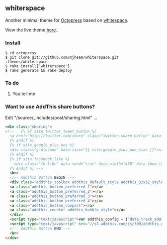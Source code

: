 ## whiterspace

Another minimal theme for [Octopress](http://octopress.org) based on [whitespace](https://github.com/lucaslew/whitespace).

View the live theme [here](http://www.mherman.org).

### Install

```shell
$ cd octopress
$ git clone git://github.com/mjhea0/whiterspace.git .themes/whiterspace
$ rake install['whiterspace']
$ rake generate && rake deploy
```

### To do

1. You tell me

### Want to use AddThis share buttons?

Edit "/source/_includes/post/sharing.html" ...

```html
<div class="sharing">
<!--   {% if site.twitter_tweet_button %}
  <a href="http://twitter.com/share" class="twitter-share-button" data-url="{{ site.url }}{{ page.url }}" data-via="{{ site.twitter_user }}" data-counturl="{{ site.url }}{{ page.url }}" >Tweet</a>
  {% endif %}
  {% if site.google_plus_one %}
  <div class="g-plusone" data-size="{{ site.google_plus_one_size }}"></div>
  {% endif %}
  {% if site.facebook_like %}
    <div class="fb-like" data-send="true" data-width="450" data-show-faces="false"></div>
  {% endif %} -->
  <br>
  <!-- AddThis Button BEGIN -->
  <div class="addthis_toolbox addthis_default_style addthis_32x32_style">
  <a class="addthis_button_preferred_1"></a>
  <a class="addthis_button_preferred_2"></a>
  <a class="addthis_button_preferred_3"></a>
  <a class="addthis_button_preferred_4"></a>
  <a class="addthis_button_compact"></a>
  <a class="addthis_counter addthis_bubble_style"></a>
  </div>
  <script type="text/javascript">var addthis_config = {"data_track_addressbar":true};</script>
  <script type="text/javascript" src="//s7.addthis.com/js/300/addthis_widget.js#pubid=YOUR_ID_GOES_HERE"></script>
  <!-- AddThis Button END -->
  <br>
</div>
```

